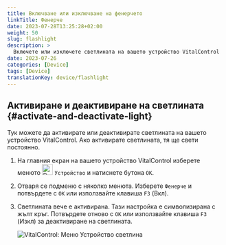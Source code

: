 ```yaml
---
title: Включване или изключване на фенерчето
linkTitle: Фенерче
date: 2023-07-28T13:25:28+02:00
weight: 50
slug: flashlight
description: >
  Включете или изключете светлината на вашето устройство VitalControl
date: 2023-07-26
categories: [Device]
tags: [Device]
translationKey: device/flashlight
---
```

## Активиране и деактивиране на светлината {#activate-and-deactivate-light}
 
Тук можете да активирате или деактивирате светлината на вашето устройство VitalControl. Ако активирате светлината, тя ще свети постоянно.

1. На главния екран на вашето устройство VitalControl изберете менюто <img src="/icons/device.svg" width="25" align="bottom" alt="Device" /> `Устройство` и натиснете бутона `OK`.

2. Отваря се подменю с няколко менюта. Изберете `Фенерче` и потвърдете с `OK` или използвайте клавиша `F3` (Вкл).

3. Светлината вече е активирана. Тази настройка е символизирана с жълт кръг. Потвърдете отново с `OK` или използвайте клавиша `F3` (Изкл) за деактивиране на светлината.

   ![VitalControl: Меню Устройство светлина](../images/light.png "Активиране и деактивиране на светлината")
